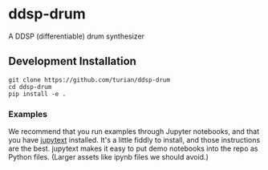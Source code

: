 # ddsp-drum

A DDSP (differentiable) drum synthesizer

## Development Installation

```
git clone https://github.com/turian/ddsp-drum
cd ddsp-drum
pip install -e .
```

### Examples

We recommend that you run examples through Jupyter notebooks, and
that you have
[jupytext](https://towardsdatascience.com/introducing-jupytext-9234fdff6c57)
installed. It's a little fiddly to install, and those instructions
are the best. jupytext makes it easy to put demo notebooks into
the repo as Python files. (Larger assets like ipynb files we should
avoid.)
